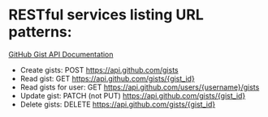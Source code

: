 # RESTful services listing URL patterns:

[GitHub Gist API Documentation](https://docs.github.com/en/free-pro-team@latest/rest/reference/gists)

* Create gists: POST https://api.github.com/gists
* Read gist: GET https://api.github.com/gists/{gist_id}
* Read gists for user: GET https://api.github.com/users/{username}/gists
* Update gist: PATCH (not PUT) https://api.github.com/gists/{gist_id}
* Delete gists: DELETE https://api.github.com/gists/{gist_id}
